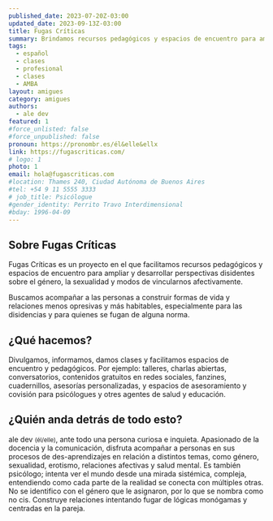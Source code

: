 ```yaml
---
published_date: 2023-07-20Z-03:00
updated_date: 2023-09-13Z-03:00
title: Fugas Críticas
summary: Brindamos recursos pedagógicos y espacios de encuentro para ampliar y desarrollar perspectivas disidentes sobre el género, la sexualidad y modos de vincularnos afectivamente
tags:
  - español
  - clases
  - profesional
  - clases
  - AMBA
layout: amigues
category: amigues
authors:
  - ale dev
featured: 1
#force_unlisted: false
#force_unpublished: false
pronoun: https://pronombr.es/él&elle&ellx
link: https://fugascriticas.com/
# logo: 1
photo: 1
email: hola@fugascriticas.com
#location: Thames 240, Ciudad Autónoma de Buenos Aires
#tel: +54 9 11 5555 3333
# job_title: Psicólogue
#gender_identity: Perrito Travo Interdimensional
#bday: 1996-04-09
---
```


## Sobre Fugas Críticas

Fugas Críticas es un proyecto en el que facilitamos recursos pedagógicos y espacios de encuentro para ampliar y desarrollar perspectivas disidentes sobre el género, la sexualidad y modos de vincularnos afectivamente. 

Buscamos acompañar a las personas a construir formas de vida y relaciones menos opresivas y más habitables, especialmente para las disidencias y para quienes se fugan de alguna norma.

## ¿Qué hacemos?

Divulgamos, informamos, damos clases y facilitamos espacios de encuentro y pedagógicos. Por ejemplo: talleres, charlas abiertas, conversatorios, contenidos gratuitos en redes sociales, fanzines, cuadernillos, asesorías personalizadas, y espacios de asesoramiento y covisión para psicólogues y otres agentes de salud y educación.

## ¿Quién anda detrás de todo esto?

ale dev <small class="p-pronouns">(él/elle)</small>, ante todo una persona curiosa e inquieta. Apasionado de la docencia y la comunicación, disfruta acompañar a personas en sus procesos de des-aprendizajes en relación a distintos temas, como género, sexualidad, erotismo, relaciones afectivas y salud mental. Es también psicólogo; intenta ver el mundo desde una mirada sistémica, compleja, entendiendo como cada parte de la realidad se conecta con múltiples otras. No se identifico con el género que le asignaron, por lo que se nombra como no cis. Construye relaciones intentando fugar de lógicas monógamas y centradas en la pareja.